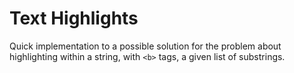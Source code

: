 # Text Highlights

Quick implementation to a possible solution for the problem about highlighting within a string, with `<b>` tags, a given list of substrings.